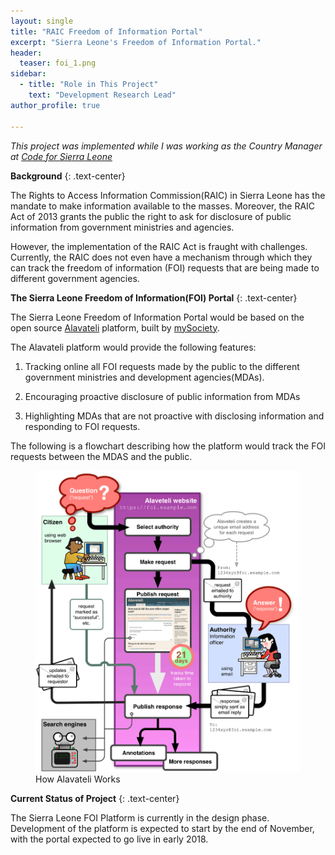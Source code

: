 ```yaml
---
layout: single
title: "RAIC Freedom of Information Portal"
excerpt: "Sierra Leone's Freedom of Information Portal."
header:
  teaser: foi_1.png
sidebar:
  - title: "Role in This Project"
    text: "Development Research Lead"
author_profile: true

---
```


*This project was implemented while I was working as the Country Manager at [Code for Sierra Leone](https://codeforsierraleone.org)* 

**Background**
{: .text-center}

The Rights to Access Information Commission(RAIC) in Sierra Leone has the mandate
to make information available to the masses. Moreover, the RAIC Act of 2013 
grants the public the right to ask for disclosure of public information from
government ministries and agencies. 

However, the implementation of the RAIC Act is fraught with challenges. Currently,
the RAIC does not even have a mechanism through which they can track the freedom
of information (FOI) requests that are being made to different government agencies. 

**The Sierra Leone Freedom of Information(FOI) Portal**
{: .text-center}

The Sierra Leone Freedom of Information Portal would be based on the open source
[Alavateli](http://alaveteli.org/) platform, built by [mySociety](https://www.mysociety.org/). 

The Alavateli platform would provide the following features:

1. Tracking online all FOI requests made by the public to the different government ministries and development agencies(MDAs).

2. Encouraging proactive disclosure of public information from MDAs

3. Highlighting MDAs that are not proactive with disclosing information and responding to FOI requests.

The following is a flowchart describing how the platform would track the FOI requests between the MDAS and the public.

<figure>
  <img src="/images/alaveteli.png" alt="How Alavateli Works">
  <figcaption>How Alavateli Works</figcaption>
</figure>     

**Current Status of Project**
{: .text-center}

The Sierra Leone FOI Platform is currently in the design phase. Development 
of the platform is expected to start by the end of November, with the portal
expected to go live in early 2018.
